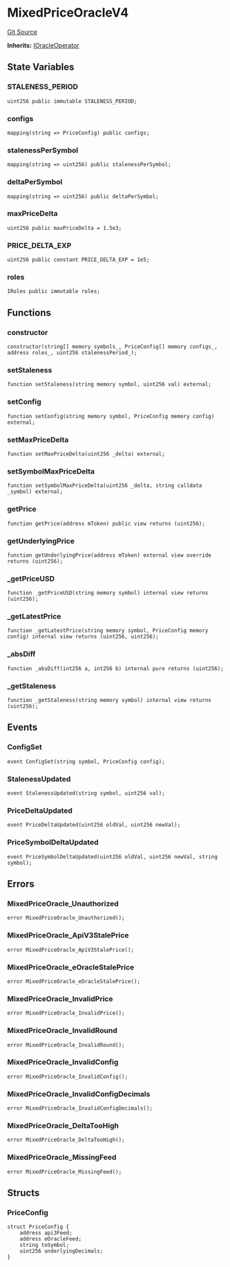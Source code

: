 # MixedPriceOracleV4
[Git Source](https://github.com/malda-protocol/malda-lending/blob/7babde64a69e0bddbfb8ee96e52976dd39acebdd/src\oracles\MixedPriceOracleV4.sol)

**Inherits:**
[IOracleOperator](/src\interfaces\IOracleOperator.sol\interface.IOracleOperator.md)


## State Variables
### STALENESS_PERIOD

```solidity
uint256 public immutable STALENESS_PERIOD;
```


### configs

```solidity
mapping(string => PriceConfig) public configs;
```


### stalenessPerSymbol

```solidity
mapping(string => uint256) public stalenessPerSymbol;
```


### deltaPerSymbol

```solidity
mapping(string => uint256) public deltaPerSymbol;
```


### maxPriceDelta

```solidity
uint256 public maxPriceDelta = 1.5e3;
```


### PRICE_DELTA_EXP

```solidity
uint256 public constant PRICE_DELTA_EXP = 1e5;
```


### roles

```solidity
IRoles public immutable roles;
```


## Functions
### constructor


```solidity
constructor(string[] memory symbols_, PriceConfig[] memory configs_, address roles_, uint256 stalenessPeriod_);
```

### setStaleness


```solidity
function setStaleness(string memory symbol, uint256 val) external;
```

### setConfig


```solidity
function setConfig(string memory symbol, PriceConfig memory config) external;
```

### setMaxPriceDelta


```solidity
function setMaxPriceDelta(uint256 _delta) external;
```

### setSymbolMaxPriceDelta


```solidity
function setSymbolMaxPriceDelta(uint256 _delta, string calldata _symbol) external;
```

### getPrice


```solidity
function getPrice(address mToken) public view returns (uint256);
```

### getUnderlyingPrice


```solidity
function getUnderlyingPrice(address mToken) external view override returns (uint256);
```

### _getPriceUSD


```solidity
function _getPriceUSD(string memory symbol) internal view returns (uint256);
```

### _getLatestPrice


```solidity
function _getLatestPrice(string memory symbol, PriceConfig memory config) internal view returns (uint256, uint256);
```

### _absDiff


```solidity
function _absDiff(int256 a, int256 b) internal pure returns (uint256);
```

### _getStaleness


```solidity
function _getStaleness(string memory symbol) internal view returns (uint256);
```

## Events
### ConfigSet

```solidity
event ConfigSet(string symbol, PriceConfig config);
```

### StalenessUpdated

```solidity
event StalenessUpdated(string symbol, uint256 val);
```

### PriceDeltaUpdated

```solidity
event PriceDeltaUpdated(uint256 oldVal, uint256 newVal);
```

### PriceSymbolDeltaUpdated

```solidity
event PriceSymbolDeltaUpdated(uint256 oldVal, uint256 newVal, string symbol);
```

## Errors
### MixedPriceOracle_Unauthorized

```solidity
error MixedPriceOracle_Unauthorized();
```

### MixedPriceOracle_ApiV3StalePrice

```solidity
error MixedPriceOracle_ApiV3StalePrice();
```

### MixedPriceOracle_eOracleStalePrice

```solidity
error MixedPriceOracle_eOracleStalePrice();
```

### MixedPriceOracle_InvalidPrice

```solidity
error MixedPriceOracle_InvalidPrice();
```

### MixedPriceOracle_InvalidRound

```solidity
error MixedPriceOracle_InvalidRound();
```

### MixedPriceOracle_InvalidConfig

```solidity
error MixedPriceOracle_InvalidConfig();
```

### MixedPriceOracle_InvalidConfigDecimals

```solidity
error MixedPriceOracle_InvalidConfigDecimals();
```

### MixedPriceOracle_DeltaTooHigh

```solidity
error MixedPriceOracle_DeltaTooHigh();
```

### MixedPriceOracle_MissingFeed

```solidity
error MixedPriceOracle_MissingFeed();
```

## Structs
### PriceConfig

```solidity
struct PriceConfig {
    address api3Feed;
    address eOracleFeed;
    string toSymbol;
    uint256 underlyingDecimals;
}
```

